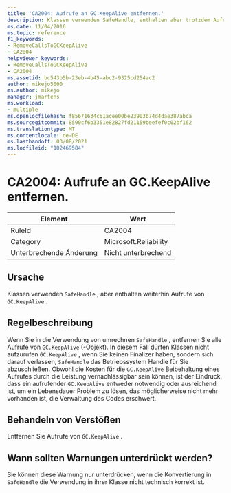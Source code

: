```yaml
---
title: 'CA2004: Aufrufe an GC.KeepAlive entfernen.'
description: Klassen verwenden SafeHandle, enthalten aber trotzdem Aufrufe von GC. KeepAlive.
ms.date: 11/04/2016
ms.topic: reference
f1_keywords:
- RemoveCallsToGCKeepAlive
- CA2004
helpviewer_keywords:
- RemoveCallsToGCKeepAlive
- CA2004
ms.assetid: bc543b5b-23eb-4b45-abc2-9325cd254ac2
author: mikejo5000
ms.author: mikejo
manager: jmartens
ms.workload:
- multiple
ms.openlocfilehash: f85671634c61acee00be23903b74d4dae387abca
ms.sourcegitcommit: 8590cf6b3351e82827fd21159beefef0c02bf162
ms.translationtype: MT
ms.contentlocale: de-DE
ms.lasthandoff: 03/08/2021
ms.locfileid: "102469584"
---
```

# <a name="ca2004-remove-calls-to-gckeepalive"></a>CA2004: Aufrufe an GC.KeepAlive entfernen.

|Element|Wert|
|-|-|
|RuleId|CA2004|
|Category|Microsoft.Reliability|
|Unterbrechende Änderung|Nicht unterbrechend|

## <a name="cause"></a>Ursache
Klassen verwenden `SafeHandle` , aber enthalten weiterhin Aufrufe von `GC.KeepAlive` .

## <a name="rule-description"></a>Regelbeschreibung
Wenn Sie in die Verwendung von umrechnen `SafeHandle` , entfernen Sie alle Aufrufe von `GC.KeepAlive` (-Objekt). In diesem Fall dürfen Klassen nicht aufzurufen `GC.KeepAlive` , wenn Sie keinen Finalizer haben, sondern sich darauf verlassen, `SafeHandle` das Betriebssystem Handle für Sie abzuschließen.  Obwohl die Kosten für die `GC.KeepAlive` Beibehaltung eines Aufrufes durch die Leistung vernachlässigbar sein können, ist der Eindruck, dass ein aufrufender `GC.KeepAlive` entweder notwendig oder ausreichend ist, um ein Lebensdauer Problem zu lösen, das möglicherweise nicht mehr vorhanden ist, die Verwaltung des Codes erschwert.

## <a name="how-to-fix-violations"></a>Behandeln von Verstößen
Entfernen Sie Aufrufe von `GC.KeepAlive` .

## <a name="when-to-suppress-warnings"></a>Wann sollten Warnungen unterdrückt werden?
Sie können diese Warnung nur unterdrücken, wenn die Konvertierung in `SafeHandle` die Verwendung in ihrer Klasse nicht technisch korrekt ist.
